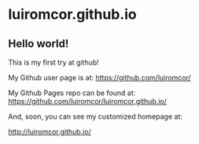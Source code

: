# luiromcor.github.io

## Hello world!

This is my first try at github!

My Github user page is at: 
https://github.com/luiromcor/

My Github Pages repo can be found at:  
https://github.com/luiromcor/luiromcor.github.io/

And, soon, you can see my customized homepage at:

http://luiromcor.github.io/
